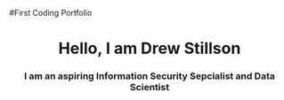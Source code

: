 #First Coding Portfolio
<h1 align = "center"> Hello, I am Drew Stillson</h1>
<h3 align="center"> I am an aspiring Information Security Sepcialist and Data Scientist</h3>
